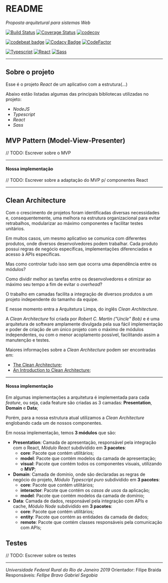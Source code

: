 # README
*Proposta arquitetural para sistemas Web*

[![Build Status](https://travis-ci.org/insidemybrain/react-clean-arch-mvp.svg?branch=master)](https://travis-ci.org/insidemybrain/react-clean-arch-mvp)
[![Coverage Status](https://coveralls.io/repos/github/insidemybrain/react-clean-arch-mvp/badge.svg?branch=master)](https://coveralls.io/github/insidemybrain/react-clean-arch-mvp?branch=master)
[![codecov](https://codecov.io/gh/insidemybrain/react-clean-arch-mvp/branch/master/graph/badge.svg)](https://codecov.io/gh/insidemybrain/react-clean-arch-mvp)

[![codebeat badge](https://codebeat.co/badges/52550cbd-90f1-49c7-943e-04008e1b8734)](https://codebeat.co/projects/github-com-insidemybrain-react-clean-arch-mvp-master)
[![Codacy Badge](https://api.codacy.com/project/badge/Grade/92f102e86ac74efdb09653a9ddcb9dd1)](https://www.codacy.com/app/insidemybrain/react-clean-arch-mvp?utm_source=github.com&amp;utm_medium=referral&amp;utm_content=insidemybrain/react-clean-arch-mvp&amp;utm_campaign=Badge_Grade)
[![CodeFactor](https://www.codefactor.io/repository/github/insidemybrain/react-clean-arch-mvp/badge)](https://www.codefactor.io/repository/github/insidemybrain/react-clean-arch-mvp)

[![Typescript](https://img.shields.io/badge/Typescript-3.4.2-blue.svg)](https://www.typescriptlang.org/)
[![React](https://img.shields.io/badge/React-16.8.12-9cf.svg?style=flat)](https://pt-br.reactjs.org/)
[![Sass](https://img.shields.io/badge/Sass-4.11.0-blueviolet.svg?style=flat)](https://sass-lang.com/)

---

## Sobre o projeto
Esse é o projeto *React* de um aplicativo com a estrutura(...)

Abaixo estão listadas algumas das principais bibliotecas utilizadas no projeto:
- *NodeJS*
- *Typescript*
- *React*
- *Sass*

## MVP Pattern (Model-View-Presenter)
// TODO: Escrever sobre o MVP

---

#### Nossa implementação
// TODO: Escrever sobre a adaptação do MVP p/ componentes React

---

## Clean Architecture
Com o crescimento de projetos foram identificadas diversas necessidades e, consequentemente, uma melhora na estrutura organizacional para evitar retrabalhos, modularizar ao máximo componentes e facilitar testes unitários.

Em muitos casos, um mesmo aplicativo se comunica com diferentes produtos, onde diversos desenvolvedores podem trabalhar.
Cada produto possui regras de negócio específicas, implementações diferenciadas e acesso à APIs específicas.

Mas como controlar tudo isso sem que ocorra uma dependência entre os módulos?

Como dividir melhor as tarefas entre os desenvolvedores e otimizar ao máximo seu tempo a fim de evitar o *overhead*?

O trabalho em camadas facilita a integração de diversos produtos a um projeto independente do tamanho da equipe.

E nesse momento entra a Arquitetura Limpa, do inglês *Clean Architecture*.

A *Clean Architecture* foi criada por *Robert C. Martin ("Uncle" Bob)* e é uma arquitetura de software amplamente divulgada pela sua fácil implementação e poder de criação de um único projeto com o máximo de módulos independentes, ou com o menor acoplamento possível, facilitando assim a manutenção e testes.

Maiores informações sobre a *Clean Architecture* podem ser encontradas em:
- [The Clean Architecture](https://blog.cleancoder.com/uncle-bob/2012/08/13/the-clean-architecture.html);
- [An Introduction to Clean Architecture](https://blog.ndepend.com/introduction-clean-architecture/);

---

#### Nossa implementação
Em algumas implementações a arquitetura é implementada para cada *feature*, ou seja, cada feature são criadas as 3 camadas: **Presentation**, **Domain** e **Data**;

Porém, para a nossa estrutura atual utilizamos a *Clean Architecture* englobando cada um de nossos componentes.

Em nossa implementação, temos **3 módulos** que são:
- **Presentation**: Camada de apresentação, responsável pela integração com o React, *Módulo React* subdividido em **3 pacotes**:
    - **core**: Pacote que contém utilitários;
    - **model**: Pacote que contém modelos da camada de apresentação;
    - **visual**: Pacote que contém todos os componentes visuais, utilizando o **MVP**;
- **Domain**: Camada de domínio, onde são declaradas as regras de negócio do projeto, *Módulo Typescript puro* subdividido em **3 pacotes**:
    - **core**: Pacote que contém utilitários;
    - **interactor**: Pacote que contém os *casos de usos* da aplicação;
    - **model**: Pacote que contém modelos da camada de domínio;
- **Data**: Camada de dados, responsável pela integração com APIs e cache, *Módulo Node* subdividido em **3 pacotes**: 
    - **core**: Pacote que contém utilitários;
    - **entity**: Pacote que contém as entidades da camada de dados;
    - **remote**: Pacote que contém classes responsáveis pela comunicação com APIs;

## Testes
// TODO: Escrever sobre os testes

---
*Universidade Federal Rural do Rio de Janeiro 2019*
Orientador: Filipe Braida
Responsáveis:
*Fellipe Bravo*
*Gabriel Segobia*